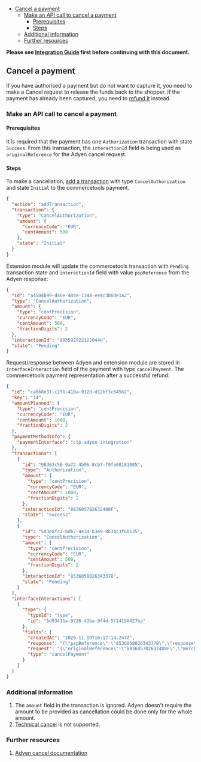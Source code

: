 <!-- START doctoc generated TOC please keep comment here to allow auto update -->
<!-- DON'T EDIT THIS SECTION, INSTEAD RE-RUN doctoc TO UPDATE -->


- [Cancel a payment](#cancel-a-payment)
  - [Make an API call to cancel a payment](#make-an-api-call-to-cancel-a-payment)
    - [Prerequisites](#prerequisites)
    - [Steps](#steps)
  - [Additional information](#additional-information)
  - [Further resources](#further-resources)

<!-- END doctoc generated TOC please keep comment here to allow auto update -->

**Please see [Integration Guide](WebComponentsIntegrationGuide.md) first before continuing with this document.**

## Cancel a payment

If you have authorised a payment but do not want to capture it, you need to make a Cancel request to release the funds back to the shopper.
If the payment has already been captured, you need to [refund it](./Refund.md) instead.

### Make an API call to cancel a payment

#### Prerequisites

It is required that the payment has one `Authorization` transaction with state `Success`.
From this transaction, the `interactionId` field is being used as `originalReference` for the Adyen cancel request.

#### Steps

To make a cancellation, [add a transaction](https://docs.commercetools.com/http-api-projects-payments#add-transaction)
with type `CancelAuthorization` and state `Initial` to the commercetools payment.

```json
{
  "action": "addTransaction",
  "transaction": {
    "type": "CancelAuthorization",
    "amount": {
      "currencyCode": "EUR",
      "centAmount": 500
    },
    "state": "Initial"
  }
}
```

Extension module will update the commercetools transaction with `Pending` transaction state and `interactionId` field with value `pspReference` from the Adyen response:

```json
{
  "id": "a4504b99-d46e-484e-1344-ee4c3b6de1a2",
  "type": "CancelAuthorization",
  "amount": {
    "type": "centPrecision",
    "currencyCode": "EUR",
    "centAmount": 500,
    "fractionDigits": 2
  },
  "interactionId": "883592922122044H",
  "state": "Pending"
}
```

Request/response between Adyen and extension module are stored in `interfaceInteraction` field of the payment with type `cancelPayment`.
The commercetools payment representation after a successful refund:

```json
{
  "id": "ca068e31-c2f1-410a-912d-d12bf3c645b2",
  "key": "14",
  "amountPlanned": {
    "type": "centPrecision",
    "currencyCode": "EUR",
    "centAmount": 1000,
    "fractionDigits": 2
  },
  "paymentMethodInfo": {
    "paymentInterface": "ctp-adyen-integration"
  },
  "transactions": [
    {
      "id": "98d62c56-9a72-4b96-8cb7-f9fe68181085",
      "type": "Authorization",
      "amount": {
        "type": "centPrecision",
        "currencyCode": "EUR",
        "centAmount": 1000,
        "fractionDigits": 2
      },
      "interactionId": "883605782632488F",
      "state": "Success"
    },
    {
      "id": "5d3e8fc1-bdb7-4e34-b3e9-8b34c3f60135",
      "type": "CancelAuthorization",
      "amount": {
        "type": "centPrecision",
        "currencyCode": "EUR",
        "centAmount": 500,
        "fractionDigits": 2
      },
      "interactionId": "853605802634337B",
      "state": "Pending"
    }
  ],
  "interfaceInteractions": [
    {
      "type": {
        "typeId": "type",
        "id": "5d93411a-9736-43ba-9f4d-5f14158427ba"
      },
      "fields": {
        "createdAt": "2020-11-19T16:17:14.247Z",
        "response": "{\"pspReference\":\"853605802634337B\",\"response\":\"[cancel-received]\"}",
        "request": "{\"originalReference\":\"883605782632488F\",\"merchantAccount\":\"CommercetoolsGmbHDE775\"}",
        "type": "cancelPayment"
      }
    }
  ]
}
```

### Additional information

1. The `amount` field in the transaction is ignored. Adyen doesn't require the amount to be provided as cancellation could be done only for the whole amount.
1. [Technical cancel](https://docs.adyen.com/checkout/cancel#technical-cancel) is not supported.

### Further resources

1. [Adyen cancel documentation](https://docs.adyen.com/checkout/cancel)
